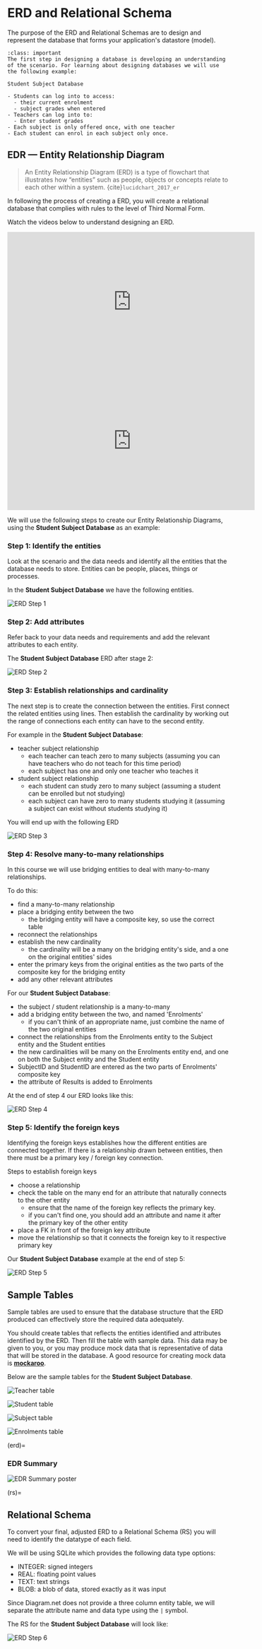# ERD and Relational Schema

The purpose of the ERD and Relational Schemas are to design and represent the database that forms your application's datastore (model).

```{admonition} Database Design Scenario
:class: important
The first step in designing a database is developing an understanding of the scenario. For learning about designing databases we will use the following example:

Student Subject Database

- Students can log into to access:
  - their current enrolment
  - subject grades when entered
- Teachers can log into to:
  - Enter student grades
- Each subject is only offered once, with one teacher
- Each student can enrol in each subject only once.
```

## EDR &mdash; Entity Relationship Diagram

> An Entity Relationship Diagram (ERD) is a type of flowchart that illustrates how “entities” such as people, objects or concepts relate to each other within a system. {cite}`lucidchart_2017_er`

In following the process of creating a ERD, you will create a relational database that complies with **[](normalisation)** rules to the level of Third Normal Form.

Watch the videos below to understand designing an ERD.

<iframe width="560" height="315" src="https://www.youtube.com/embed/QpdhBUYk7Kk" title="YouTube video player" frameborder="0" allow="accelerometer; autoplay; clipboard-write; encrypted-media; gyroscope; picture-in-picture" allowfullscreen></iframe>

<iframe width="560" height="315" src="https://www.youtube.com/embed/-CuY5ADwn24" title="YouTube video player" frameborder="0" allow="accelerometer; autoplay; clipboard-write; encrypted-media; gyroscope; picture-in-picture" allowfullscreen></iframe>

We will use the following steps to create our Entity Relationship Diagrams, using the **Student Subject Database** as an example:

### Step 1: Identify the entities

Look at the scenario and the data needs and identify all the entities that the database needs to store. Entities can be people, places, things or processes.

In the **Student Subject Database** we have the following entities.

![ERD Step 1](./assets/erd_step_1.png)

### Step 2: Add attributes

Refer back to your data needs and requirements and add the relevant attributes to each entity.

The **Student Subject Database** ERD after stage 2:

![ERD Step 2](./assets/erd_step_2.png)

### Step 3: Establish relationships and cardinality

The next step is to create the connection between the entities. First connect the related entities using lines. Then establish the cardinality by working out the range of connections each entity can have to the second entity.

For example in the **Student Subject Database**:

- teacher subject relationship
  - each teacher can teach zero to many subjects (assuming you can have teachers who do not teach for this time period)
  - each subject has one and only one teacher who teaches it
- student subject relationship
  - each student can study zero to many subject (assuming a student can be enrolled but not studying)
  - each subject can have zero to many students studying it (assuming a subject can exist without students studying it)

You will end up with the following ERD

![ERD Step 3](./assets/erd_step_3.png)

### Step 4: Resolve many-to-many relationships

In this course we will use bridging entities to deal with many-to-many relationships.

To do this:

- find a many-to-many relationship
- place a bridging entity between the two
  - the bridging entity will have a composite key, so use the correct table
- reconnect the relationships
- establish the new cardinality
  - the cardinality will be a many on the bridging entity's side, and a one on the original entities' sides
- enter the primary keys from the original entities as the two parts of the composite key for the bridging entity
- add any other relevant attributes

For our **Student Subject Database**:

- the subject / student relationship is a many-to-many
- add a bridging entity between the two, and named 'Enrolments'
  - if you can't think of an appropriate name, just combine the name of the two original entities
- connect the relationships from the Enrolments entity to the Subject entity and the Student entities
- the new cardinalities will be many on the Enrolments entity end, and one on both the Subject entity and the Student entity
- SubjectID and StudentID are entered as the two parts of Enrolments' composite key
- the attribute of Results is added to Enrolments

At the end of step 4 our ERD looks like this:

![ERD Step 4](./assets/erd_step_4.png)

### Step 5: Identify the foreign keys

Identifying the foreign keys establishes how the different entities are connected together. If there is a relationship drawn between entities, then there must be a primary key / foreign key connection.

Steps to establish foreign keys

- choose a relationship
- check the table on the many end for an attribute that naturally connects to the other entity
  - ensure that the name of the foreign key reflects the primary key.
  - if you can't find one, you should add an attribute and name it after the primary key of the other entity
- place a FK in front of the foreign key attribute
- move the relationship so that it connects the foreign key to it respective primary key

Our **Student Subject Database** example at the end of step 5:

![ERD Step 5](./assets/erd_step_5.png)

## Sample Tables

Sample tables are used to ensure that the database structure that the ERD produced can effectively store the required data adequately.

You should create tables that reflects the entities identified and attributes identified by the ERD. Then fill the table with sample data. This data may be given to you, or you may produce mock data that is representative of data that will be stored in the database. A good resource for creating mock data is **<a href="https://www.mockaroo.com/" target="_blank">mockaroo</a>**.

Below are the sample tables for the **Student Subject Database**.

![Teacher table](./assets/sample_table_1.png)

![Student table](./assets/sample_table_2.png)

![Subject table](./assets/sample_table_3.png)

![Enrolments table](./assets/sample_table_4.png)

(erd)=
### EDR Summary

![EDR Summary poster](./assets/entity_relationship_diagram.png)

(rs)=
## Relational Schema

To convert your final, adjusted ERD to a Relational Schema (RS) you will need to identify the datatype of each field.

We will be using SQLite which provides the following data type options:

- INTEGER: signed integers
- REAL: floating point values
- TEXT: text strings
- BLOB: a blob of data, stored exactly as it was input

Since Diagram.net does not provide a three column entity table, we will separate the attribute name and data type using the `|` symbol.

The RS for the **Student Subject Database** will look like:

![ERD Step 6](./assets/erd_step_6.png)